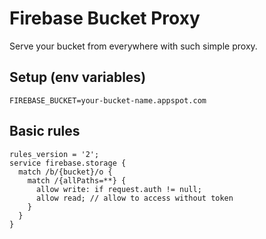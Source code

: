 # Firebase Bucket Proxy

Serve your bucket from everywhere with such simple proxy.

## Setup (env variables)

```
FIREBASE_BUCKET=your-bucket-name.appspot.com
```

## Basic rules

```
rules_version = '2';
service firebase.storage {
  match /b/{bucket}/o {
    match /{allPaths=**} {
      allow write: if request.auth != null;
      allow read; // allow to access without token
    }
  }
}

```

